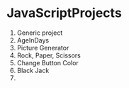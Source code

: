 # JavaScriptProjects
1. Generic project
2. AgeInDays
3. Picture Generator
4. Rock, Paper, Scissors
5. Change Button Color
6. Black Jack
7. 
